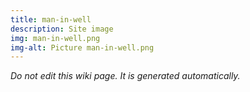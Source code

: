 ```yaml
---
title: man-in-well
description: Site image
img: man-in-well.png
img-alt: Picture man-in-well.png
---
```


_Do not edit this wiki page. It is generated automatically._ 

